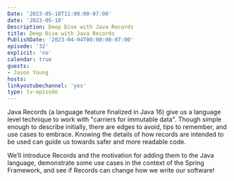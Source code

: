 ```yaml
---
Date: '2023-05-18T11:00:00-07:00'
date: '2023-05-18'
Description: Deep Dive with Java Records
title: Deep Dive with Java Records
PublishDate: '2023-04-04T00:00:00-07:00'
episode: '32'
explicit: 'no'
calendar: true
guests:
- Jason Young
hosts:
linkyoutubechannel: 'yes'
type: tv-episode
---
```


Java Records (a language feature finalized in Java 16) give us a language level technique to work with "carriers for immutable data". Though simple enough to describe initially, there are edges to avoid, tips to remember, and use cases to embrace. Knowing the details of how records are intended to be used can guide us towards safer and more readable code.

We’ll introduce Records and the motivation for adding them to the Java language, demonstrate some use cases in the context of the Spring Framework, and see if Records can change how we write our software!